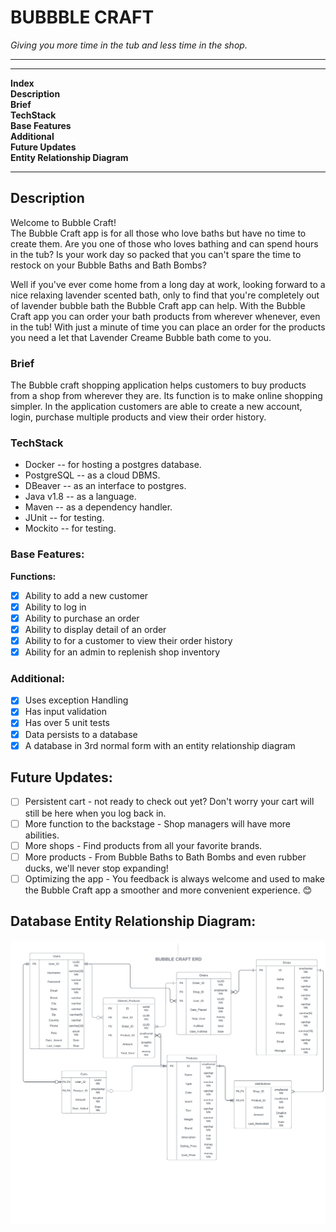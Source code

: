# BUBBBLE CRAFT
*Giving you more time in the tub and less time in the shop.*

---
---
**Index**\
**Description**\
**Brief**\
**TechStack**\
**Base Features**\
**Additional**\
**Future Updates**\
**Entity Relationship Diagram**

---
## Description
Welcome to Bubble Craft!\
The Bubble Craft app is for all those who love baths but have no time to create them.
Are you one of those who loves bathing and can spend hours in the tub? 
Is your work day so packed that you can't spare the time to restock on your Bubble Baths and Bath Bombs?

Well if you've ever come home from a long day at work,
looking forward to a nice relaxing lavender scented bath,
only to find that you're completely out of lavender bubble bath the Bubble Craft app can help.
With the Bubble Craft app you can order your bath products from wherever whenever, even in the tub! 
With just a minute of time you can place an order for the products you need a let that Lavender Creame Bubble bath come to you.

### Brief
The Bubble craft shopping application helps customers to buy products from a shop from wherever they are. Its function is to make online shopping simpler.
In the application customers are able to create a new account, login, purchase multiple products and view their order history.

### TechStack
- Docker -- for hosting a postgres database.
- PostgreSQL -- as a cloud DBMS.
- DBeaver -- as an interface to postgres.
- Java v1.8 -- as a language.
- Maven -- as a dependency handler.
- JUnit -- for testing.
- Mockito -- for testing.


### Base Features:

**Functions:**
- [x] Ability to add a new customer
- [x] Ability to log in
- [x] Ability to purchase an order
- [x] Ability to display detail of an order
- [x] Ability to for a customer to view their order history
- [x] Ability for an admin to replenish shop inventory

### Additional:
- [x] Uses exception Handling
- [x] Has input validation
- [x] Has over 5 unit tests
- [x] Data persists to a database
- [x] A database in 3rd normal form with an entity relationship diagram

## Future Updates:
- [ ] Persistent cart - not ready to check out yet? Don't worry your cart will still be here when you log back in.
- [ ] More function to the backstage - Shop managers will have more abilities. 
- [ ] More shops - Find products from all your favorite brands. 
- [ ] More products - From Bubble Baths to Bath Bombs and even rubber ducks, we'll never stop expanding!
- [ ] Optimizing the app - You feedback is always welcome and used to make the Bubble Craft app a smoother and more convenient experience. 😊
    
## Database Entity Relationship Diagram:

![Entity Relationship Diagram image 3rd normal form.](https://github.com/220808-Java-React-Enterprise/Delane-P0/blob/ad0d118ab3d3e79ad253d443ffb8c241bcffa811/ProjectFolder/MyStore/src/main/resources/Bubble_Craft_ERD_Chart.png)


